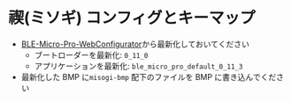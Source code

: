 # 禊(ミソギ) コンフィグとキーマップ

- [BLE-Micro-Pro-WebConfigurator](https://sekigon-gonnoc.github.io/BLE-Micro-Pro-WebConfigurator/)から最新化しておいてください
  - ブートローダーを最新化: `0_11_0`
  - アプリケーションを最新化: `ble_micro_pro_default_0_11_3`
- 最新化した BMP に`misogi-bmp` 配下のファイルを BMP に書き込んでください
